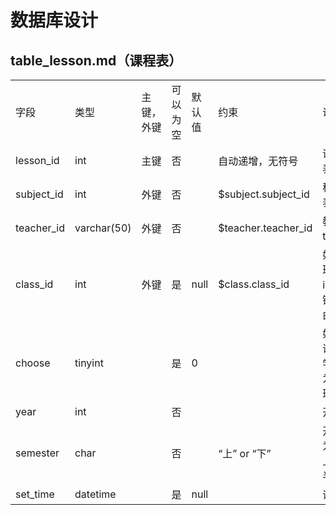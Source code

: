 # 数据库设计

## table_lesson.md（课程表）

<table>
    <tr>
        <td>字段</td>
        <td>类型</td>
        <td>主键，外键</td>
        <td>可以为空</td>
        <td>默认值</td>
        <td>约束</td>
        <td>说明</td>
    </tr>
    <tr>
        <td>lesson_id</td>
        <td>int</td>
        <td>主键</td>
        <td>否</td>
        <td></td>
        <td>自动递增，无符号</td>
        <td>课程的id，为lesson表的主键。</td>
    </tr>
    <tr>
        <td>subject_id</td>
        <td>int</td>
        <td>外键</td>
        <td>否</td>
        <td></td>
        <td>$subject.subject_id</td>
        <td>科目的id，为subject表的外键。</td>
    </tr>
    <tr>
        <td>teacher_id</td>
        <td>varchar(50)</td>
        <td>外键</td>
        <td>否</td>
        <td></td>
        <td>$teacher.teacher_id</td>
        <td>教师的教职工号，为teacher表的外键。</td>
    </tr>
    <tr>
        <td>class_id</td>
        <td>int</td>
        <td>外键</td>
        <td>是</td>
        <td>null</td>
        <td>$class.class_id</td>
        <td>如果该课程是教师选班级，则为班级的id，为class表的外键，否则为空，表示由学生选课程。</td>
    </tr>
    <tr>
        <td>choose</td>
        <td>tinyint</td>
        <td></td>
        <td>是</td>
        <td>0</td>
        <td></td>
        <td>如果该课程是学生选课程，则为1，表示学生自主选课，否则为0，表示由教师选班级。</td>
    </tr>
    <tr>
        <td>year</td>
        <td>int</td>
        <td></td>
        <td>否</td>
        <td></td>
        <td></td>
        <td>开课的年份。</td>
    </tr>
    <tr>
        <td>semester</td>
        <td>char</td>
        <td></td>
        <td>否</td>
        <td></td>
        <td>“上” or “下” </td>
        <td>开课的学期，仅能为“上”或“下”，“上”指上半学期，“下”指下半学期。</td>
    </tr>
    <tr>
        <td>set_time</td>
        <td>datetime</td>
        <td></td>
        <td>是</td>
        <td>null</td>
        <td></td>
        <td>课程的设置时间。</td>
    </tr>
</table>